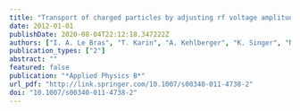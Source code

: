 ```yaml
---
title: "Transport of charged particles by adjusting rf voltage amplitudes"
date: 2012-01-01
publishDate: 2020-08-04T22:12:18.347222Z
authors: ["I. A. Le Bras", "T. Karin", "A. Kehlberger", "K. Singer", "N. Daniilidis", "H. Häffner"]
publication_types: ["2"]
abstract: ""
featured: false
publication: "*Applied Physics B*"
url_pdf: "http://link.springer.com/10.1007/s00340-011-4738-2"
doi: "10.1007/s00340-011-4738-2"
---
```


